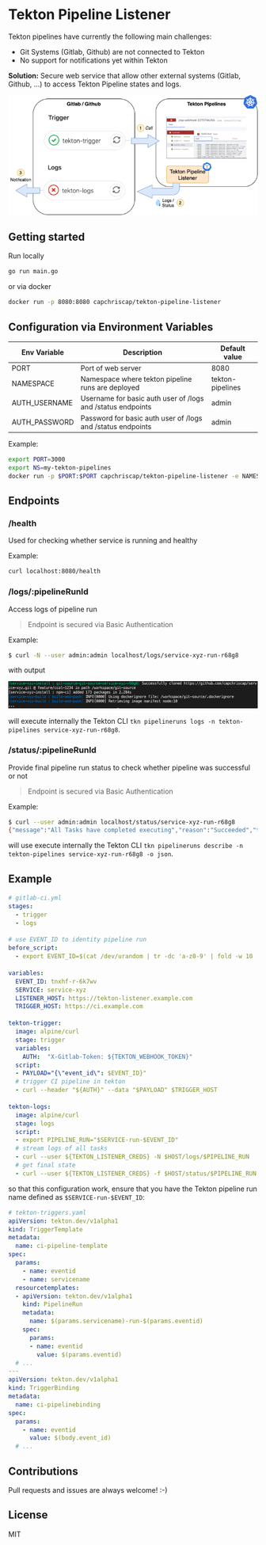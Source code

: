 # Tekton Pipeline Listener

Tekton pipelines have currently the following main challenges: 

- Git Systems (Gitlab, Github) are not connected to Tekton
- No support for notifications yet within Tekton

**Solution:** Secure web service that allow other external systems (Gitlab, Github, ...) to access Tekton Pipeline states and logs.

![Gitlab Tekton Pipeline](./docs/tekton-pipeline-listener-architecture.png)

## Getting started

Run locally

```bash
go run main.go
```

or via docker

```bash
docker run -p 8080:8080 capchriscap/tekton-pipeline-listener
```

## Configuration via Environment Variables

| Env Variable | Description | Default value |
| ------------ | ----------- | ------------- |
| PORT         | Port of web server | 8080 |
| NAMESPACE    | Namespace where tekton pipeline runs are deployed | tekton-pipelines |
| AUTH_USERNAME    | Username for basic auth user of /logs and /status endpoints | admin |
| AUTH_PASSWORD    | Password for basic auth user of /logs and /status endpoints | admin |

Example: 

```bash
export PORT=3000
export NS=my-tekton-pipelines
docker run -p $PORT:$PORT capchriscap/tekton-pipeline-listener -e NAMESPACE=$NS -e PORT=$PORT
```

## Endpoints

### /health

Used for checking whether service is running and healthy

Example: 

```bash
curl localhost:8080/health
```

### /logs/:pipelineRunId

Access logs of pipeline run

> Endpoint is secured via Basic Authentication

Example: 

```bash
$ curl -N --user admin:admin localhost/logs/service-xyz-run-r68g8
```

with output

![Tekton Logs](./docs/api-logs-output.png)

will execute internally the Tekton CLI `tkn pipelineruns logs -n tekton-pipelines service-xyz-run-r68g8`.

### /status/:pipelineRunId

Provide final pipeline run status to check whether pipeline was successful or not

> Endpoint is secured via Basic Authentication

Example: 

```bash
$ curl --user admin:admin localhost/status/service-xyz-run-r68g8
{"message":"All Tasks have completed executing","reason":"Succeeded","type":"Succeeded","status":"True"}
```

will use execute internally the Tekton CLI `tkn pipelineruns describe -n tekton-pipelines service-xyz-run-r68g8 -o json`.

## Example

```yaml
# gitlab-ci.yml
stages:
  - trigger
  - logs

# use EVENT_ID to identity pipeline run
before_script:
  - export EVENT_ID=$(cat /dev/urandom | tr -dc 'a-z0-9' | fold -w 10 | head -n 1)

variables:
  EVENT_ID: tnxhf-r-6k7wv
  SERVICE: service-xyz
  LISTENER_HOST: https://tekton-listener.example.com
  TRIGGER_HOST: https://ci.example.com

tekton-trigger:
  image: alpine/curl
  stage: trigger
  variables:
    AUTH:  "X-Gitlab-Token: ${TEKTON_WEBHOOK_TOKEN}"
  script:
  - PAYLOAD="{\"event_id\": $EVENT_ID}"
  # trigger CI pipeline in tekton
  - curl --header "${AUTH}" --data "$PAYLOAD" $TRIGGER_HOST

tekton-logs:
  image: alpine/curl
  stage: logs
  script:
  - export PIPELINE_RUN="$SERVICE-run-$EVENT_ID"
  # stream logs of all tasks
  - curl --user ${TEKTON_LISTENER_CREDS} -N $HOST/logs/$PIPELINE_RUN
  # get final state
  - curl --user ${TEKTON_LISTENER_CREDS} -f $HOST/status/$PIPELINE_RUN
```

so that this configuration work, ensure that you have the Tekton pipeline run name defined as `$SERVICE-run-$EVENT_ID`: 

```yaml
# tekton-triggers.yaml
apiVersion: tekton.dev/v1alpha1
kind: TriggerTemplate
metadata:
  name: ci-pipeline-template
spec:
  params:
    - name: eventid
    - name: servicename
  resourcetemplates:
  - apiVersion: tekton.dev/v1alpha1
    kind: PipelineRun
    metadata:
      name: $(params.servicename)-run-$(params.eventid)
    spec:
      params:
      - name: eventid
        value: $(params.eventid)
  # ...
---
apiVersion: tekton.dev/v1alpha1
kind: TriggerBinding
metadata:
  name: ci-pipelinebinding
spec:
  params:
    - name: eventid
      value: $(body.event_id)
  # ...
```

## Contributions

Pull requests and issues are always welcome! :-) 

## License

MIT